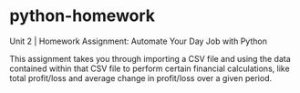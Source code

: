 # python-homework
Unit 2 | Homework Assignment: Automate Your Day Job with Python

This assignment takes you through importing a CSV file and using the data contained within that CSV file to perform certain financial calculations, like total profit/loss and average change in profit/loss over a given period.
